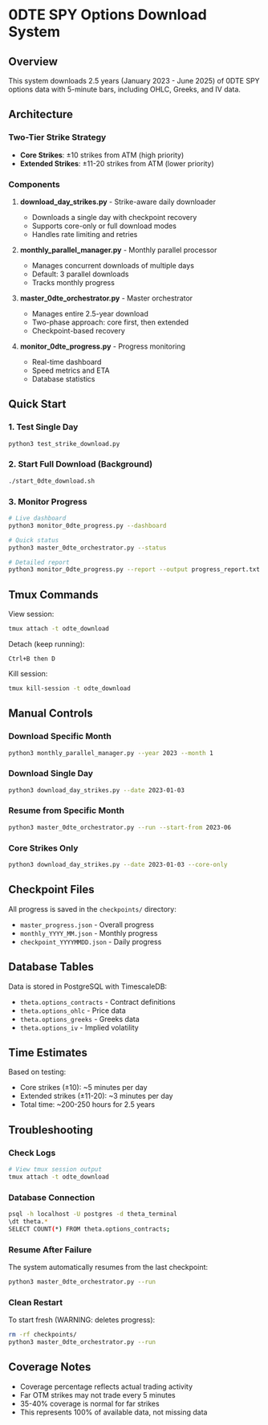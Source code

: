 # 0DTE SPY Options Download System

## Overview
This system downloads 2.5 years (January 2023 - June 2025) of 0DTE SPY options data with 5-minute bars, including OHLC, Greeks, and IV data.

## Architecture

### Two-Tier Strike Strategy
- **Core Strikes**: ±10 strikes from ATM (high priority)
- **Extended Strikes**: ±11-20 strikes from ATM (lower priority)

### Components

1. **download_day_strikes.py** - Strike-aware daily downloader
   - Downloads a single day with checkpoint recovery
   - Supports core-only or full download modes
   - Handles rate limiting and retries

2. **monthly_parallel_manager.py** - Monthly parallel processor
   - Manages concurrent downloads of multiple days
   - Default: 3 parallel downloads
   - Tracks monthly progress

3. **master_0dte_orchestrator.py** - Master orchestrator
   - Manages entire 2.5-year download
   - Two-phase approach: core first, then extended
   - Checkpoint-based recovery

4. **monitor_0dte_progress.py** - Progress monitoring
   - Real-time dashboard
   - Speed metrics and ETA
   - Database statistics

## Quick Start

### 1. Test Single Day
```bash
python3 test_strike_download.py
```

### 2. Start Full Download (Background)
```bash
./start_0dte_download.sh
```

### 3. Monitor Progress
```bash
# Live dashboard
python3 monitor_0dte_progress.py --dashboard

# Quick status
python3 master_0dte_orchestrator.py --status

# Detailed report
python3 monitor_0dte_progress.py --report --output progress_report.txt
```

## Tmux Commands

View session:
```bash
tmux attach -t odte_download
```

Detach (keep running):
```
Ctrl+B then D
```

Kill session:
```bash
tmux kill-session -t odte_download
```

## Manual Controls

### Download Specific Month
```bash
python3 monthly_parallel_manager.py --year 2023 --month 1
```

### Download Single Day
```bash
python3 download_day_strikes.py --date 2023-01-03
```

### Resume from Specific Month
```bash
python3 master_0dte_orchestrator.py --run --start-from 2023-06
```

### Core Strikes Only
```bash
python3 download_day_strikes.py --date 2023-01-03 --core-only
```

## Checkpoint Files

All progress is saved in the `checkpoints/` directory:
- `master_progress.json` - Overall progress
- `monthly_YYYY_MM.json` - Monthly progress
- `checkpoint_YYYYMMDD.json` - Daily progress

## Database Tables

Data is stored in PostgreSQL with TimescaleDB:
- `theta.options_contracts` - Contract definitions
- `theta.options_ohlc` - Price data
- `theta.options_greeks` - Greeks data
- `theta.options_iv` - Implied volatility

## Time Estimates

Based on testing:
- Core strikes (±10): ~5 minutes per day
- Extended strikes (±11-20): ~3 minutes per day
- Total time: ~200-250 hours for 2.5 years

## Troubleshooting

### Check Logs
```bash
# View tmux session output
tmux attach -t odte_download
```

### Database Connection
```bash
psql -h localhost -U postgres -d theta_terminal
\dt theta.*
SELECT COUNT(*) FROM theta.options_contracts;
```

### Resume After Failure
The system automatically resumes from the last checkpoint:
```bash
python3 master_0dte_orchestrator.py --run
```

### Clean Restart
To start fresh (WARNING: deletes progress):
```bash
rm -rf checkpoints/
python3 master_0dte_orchestrator.py --run
```

## Coverage Notes

- Coverage percentage reflects actual trading activity
- Far OTM strikes may not trade every 5 minutes
- 35-40% coverage is normal for far strikes
- This represents 100% of available data, not missing data